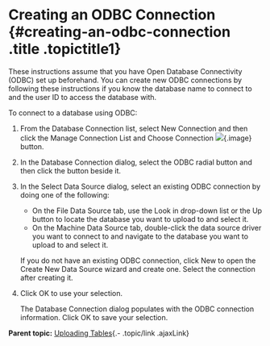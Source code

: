 Creating an ODBC Connection {#creating-an-odbc-connection .title .topictitle1}
===========================

<div class="body taskbody">

<div class="section context">

These instructions assume that you have Open Database Connectivity (ODBC) set up beforehand. You can create new ODBC connections by following these instructions if you know the database name to connect to and the user ID to access the database with.

</div>

To connect to a database using <span class="ph uicontrol">ODBC</span>:

1.  <span class="ph cmd">From the <span class="ph uicontrol">Database Connection</span> list, select <span class="ph uicontrol">New Connection</span> and then click the <span class="ph uicontrol">Manage Connection List and Choose Connection</span> ![](images/icon_openDbms_sm.png){.image} button.</span>
2.  <span class="ph cmd">In the <span class="keyword wintitle">Database Connection</span> dialog, select the <span class="ph uicontrol">ODBC</span> radial button and then click the button beside it.</span>
3.  <span class="ph cmd">In the <span class="keyword wintitle">Select Data Source</span> dialog, select an existing ODBC connection by doing one of the following:</span>
    -   On the <span class="ph uicontrol">File Data Source</span> tab, use the <span class="ph uicontrol">Look in</span> drop-down list or the <span class="ph uicontrol">Up</span> button to locate the database you want to upload to and select it.
    -   On the <span class="ph uicontrol">Machine Data Source</span> tab, double-click the data source driver you want to connect to and navigate to the database you want to upload to and select it.

    <div class="itemgroup info">

    If you do not have an existing ODBC connection, click <span class="ph uicontrol">New</span> to open the <span class="keyword wintitle">Create New Data Source</span> wizard and create one. Select the connection after creating it.

    </div>

4.  <span class="ph cmd">Click <span class="ph uicontrol">OK</span> to use your selection.</span>
    <div class="itemgroup stepresult">

    The <span class="keyword wintitle">Database Connection</span> dialog populates with the ODBC connection information. Click <span class="ph uicontrol">OK</span> to save your selection.

    </div>

</div>

<div class="related-links" functx="http://www.functx.com">

<div class="related-links-title">

</div>

<div class="familylinks">

<div class="parentlink">

**Parent topic:** [Uploading Tables](guide/uploading/../../guide/uploading/uploadingtables.html){.- .topic/link .ajaxLink}

</div>

</div>

</div>
